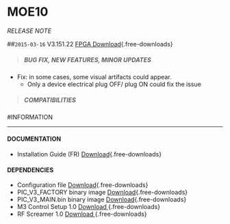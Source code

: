 # MOE10
*RELEASE NOTE*

##`2015-03-16` V3.151.22 [FPGA Download](moe10/V3.151.22/FPGA_DVB-T-IP_V151_M22.bin){.free-downloads}
>##### **BUG FIX, NEW FEATURES, MINOR UPDATES**
- Fix: in some cases, some visual artifacts could appear. 
	- Only a device electrical plug OFF/ plug ON could fix the issue 
>##### **COMPATIBILITIES**

#INFORMATION
***********************************************************************

#### **DOCUMENTATION**
- Installation Guide (FR) [Download](moe10/V3.151.22/MOE10-guide-installation-002A_fr.pdf){.free-downloads} 
#### **DEPENDENCIES**
- Configuration file [Download](moe10/V3.151.22/M3.inf){.free-downloads} 
- PIC_V3_FACTORY binary image [Download](moe10/V3.151.22/PIC_V3_FACTORY.bin){.free-downloads} 
- PIC_V3_MAIN.bin binary image [Download](moe10/V3.151.22/PIC_V3_MAIN.bin){.free-downloads}
- M3 Control Setup 1.0 [Download ](moe10/V3.151.22/M3_control-setup-1.0.exe){.free-downloads} 
- RF Screamer 1.0 [Download ](moe10/V3.151.22/RF_screamer-setup-1.0.exe){.free-downloads}      